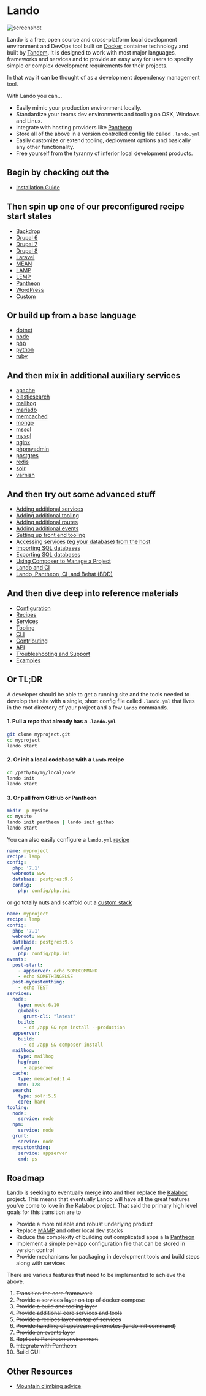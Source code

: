 Lando
=====

![screenshot](https://raw.githubusercontent.com/kalabox/lando/master/docs/images/lando-screenshot.png)

Lando is a free, open source and cross-platform local development environment and DevOps tool built on [Docker](http://docker.com) container technology and built by [Tandem](http://thinktandem.io). It is designed to work with most major languages, frameworks and services and to provide an easy way for users to specify simple or complex development requirements for their projects.

In that way it can be thought of as a development dependency management tool.

With Lando you can...

*   Easily mimic your production environment locally.
*   Standardize your teams dev environments and tooling on OSX, Windows and Linux.
*   Integrate with hosting providers like [Pantheon](https://pantheon.io)
*   Store all of the above in a version controlled config file called `.lando.yml`
*   Easily customize or extend tooling, deployment options and basically any other functionality.
*   Free yourself from the tyranny of inferior local development products.

Begin by checking out the
-------------------------

*   [Installation Guide](http://docs.lndo.io/installation/installing.html)

Then spin up one of our preconfigured recipe start states
---------------------------------------------------------

*   [Backdrop](http://docs.lndo.io/tutorials/backdrop.html)
*   [Drupal 6](http://docs.lndo.io/tutorials/drupal6.html)
*   [Drupal 7](http://docs.lndo.io/tutorials/drupal7.html)
*   [Drupal 8](http://docs.lndo.io/tutorials/drupal8.html)
*   [Laravel](http://docs.lndo.io/tutorials/laravel.html)
*   [MEAN](http://docs.lndo.io/tutorials/mean.html)
*   [LAMP](http://docs.lndo.io/tutorials/lamp.html)
*   [LEMP](http://docs.lndo.io/tutorials/lemp.html)
*   [Pantheon](http://docs.lndo.io/tutorials/pantheon.html)
*   [WordPress](http://docs.lndo.io/tutorials/wordpress.html)
*   [Custom](http://docs.lndo.io/tutorials/custom.html)

Or build up from a base language
--------------------------------

*   [dotnet](http://docs.lndo.io/services/dotnet.html)
*   [node](http://docs.lndo.io/services/node.html)
*   [php](http://docs.lndo.io/services/php.html)
*   [python](http://docs.lndo.io/services/python.html)
*   [ruby](http://docs.lndo.io/services/ruby.html)

And then mix in additional auxiliary services
---------------------------------------------

*   [apache](http://docs.lndo.io/services/apache.html)
*   [elasticsearch](http://docs.lndo.io/services/elasticsearch.html)
*   [mailhog](http://docs.lndo.io/services/mailhog.html)
*   [mariadb](http://docs.lndo.io/services/mariadb.html)
*   [memcached](http://docs.lndo.io/services/memcached.html)
*   [mongo](http://docs.lndo.io/services/mongo.html)
*   [mssql](http://docs.lndo.io/services/mssql.html)
*   [mysql](http://docs.lndo.io/services/mysql.html)
*   [nginx](http://docs.lndo.io/services/nginx.html)
*   [phpmyadmin](http://docs.lndo.io/services/phpmyadmin.html)
*   [postgres](http://docs.lndo.io/services/postgres.html)
*   [redis](http://docs.lndo.io/services/redis.html)
*   [solr](http://docs.lndo.io/services/solr.html)
*   [varnish](http://docs.lndo.io/services/varnish.html)

And then try out some advanced stuff
------------------------------------

*   [Adding additional services](http://docs.lndo.io/tutorials/setup-additional-services.html)
*   [Adding additional tooling](http://docs.lndo.io/tutorials/setup-additional-tooling.html)
*   [Adding additional routes](http://docs.lndo.io/config/proxy.html)
*   [Adding additional events](http://docs.lndo.io/config/events.html)
*   [Setting up front end tooling](http://docs.lndo.io/tutorials/frontend.html)
*   [Accessing services (eg your database) from the host](http://docs.lndo.io/tutorials/frontend.html)
*   [Importing SQL databases](http://docs.lndo.io/tutorials/db-import.html)
*   [Exporting SQL databases](http://docs.lndo.io/tutorials/db-export.html)
*   [Using Composer to Manage a Project](http://docs.lndo.io/tutorials/composer-tutorial.html)
*   [Lando and CI](http://docs.lndo.io/tutorials/lando-and-ci.html)
*   [Lando, Pantheon, CI, and Behat (BDD)](http://docs.lndo.io/tutorials/lando-pantheon-workflow.html)

And then dive deep into reference materials
-------------------------------------------

*   [Configuration](http://docs.lndo.io/config/lando.html)
*   [Recipes](http://docs.lndo.io/config/services.html)
*   [Services](http://docs.lndo.io/config/services.html)
*   [Tooling](http://docs.lndo.io/config/tooling.html)
*   [CLI](http://docs.lndo.io/cli/usage.html)
*   [Contributing](http://docs.lndo.io/dev/contributing.html)
*   [API](http://docs.lndo.io/dev/api/lando.html)
*   [Troubleshooting and Support](http://docs.lndo.io/troubleshooting/logs.html)
*   [Examples](https://github.com/kalabox/lando/tree/master/examples)

Or TL;DR
--------

A developer should be able to get a running site and the tools needed to develop that site with a single, short config file called `.lando.yml` that lives in the root directory of your project and a few `lando` commands.

#### 1. Pull a repo that already has a `.lando.yml`

```bash
git clone myproject.git
cd myproject
lando start
```

#### 2. Or init a local codebase with a `lando` recipe

```bash
cd /path/to/my/local/code
lando init
lando start
```

#### 3. Or pull from GitHub or Pantheon

```bash
mkdir -p mysite
cd mysite
lando init pantheon | lando init github
lando start
```

You can also easily configure a `lando.yml` [recipe](http://docs.lndo.io/config/recipe.html)

```yml
name: myproject
recipe: lamp
config:
  php: '7.1'
  webroot: www
  database: postgres:9.6
  config:
    php: config/php.ini
```

or go totally nuts and scaffold out a [custom stack](http://docs.lndo.io/config/services.html)

```yml
name: myproject
recipe: lamp
config:
  php: '7.1'
  webroot: www
  database: postgres:9.6
  config:
    php: config/php.ini
events:
  post-start:
    - appserver: echo SOMECOMMAND
    - echo SOMETHINGELSE
  post-mycustomthing:
    - echo TEST
services:
  node:
    type: node:6.10
    globals:
      grunt-cli: "latest"
    build:
      - cd /app && npm install --production
  appserver:
    build:
      - cd /app && composer install
  mailhog:
    type: mailhog
    hogfrom:
      - appserver
  cache:
    type: memcached:1.4
    mem: 128
  search:
    type: solr:5.5
    core: hard
tooling:
  node:
    service: node
  npm:
    service: node
  grunt:
    service: node
  mycustomthing:
    service: appserver
    cmd: ps
```

Roadmap
-------

Lando is seeking to eventually merge into and then replace the [Kalabox](http://kalabox.io) project. This means that eventually Lando will have all the great features you've come to love in the Kalabox project. That said the primary high level goals for this transition are to

*   Provide a more reliable and robust underlying product
*   Replace [MAMP](http://mamp.info) and other local dev stacks
*   Reduce the complexity of building out complicated apps a la [Pantheon](http://pantheon.io)
*   Implement a simple per-app configuration file that can be stored in version control
*   Provide mechanisms for packaging in development tools and build steps along with services

There are various features that need to be implemented to achieve the above.

1.  ~~Transition the core framework~~
2.  ~~Provide a services layer on top of docker compose~~
3.  ~~Provide a build and tooling layer~~
4.  ~~Provide additional core services and tools~~
5.  ~~Provide a recipes layer on top of services~~
6.  ~~Provide handling of upstream git remotes (lando init command)~~
7.  ~~Provide an events layer~~
8.  ~~Replicate Pantheon environment~~
9.  ~~Integrate with Pantheon~~
10. Build GUI

Other Resources
---------------

*   [Mountain climbing advice](https://www.youtube.com/watch?v=tkBVDh7my9Q)
